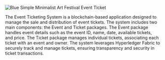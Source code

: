 ![Blue Simple Minimalist Art Festival Event Ticket](https://github.com/user-attachments/assets/fe66f0f3-5101-4268-85e6-6998a3b30ed4)





The Event Ticketing System is a blockchain-based application designed to manage the sale and distribution of event tickets. 
The system includes two main components: the Event and Ticket packages. The Event package handles event details such as the event ID, name, date, available tickets, and price. 
The Ticket package manages individual tickets, associating each ticket with an event and owner. 
The system leverages Hyperledger Fabric to securely track and manage tickets, ensuring transparency and security in ticket transactions.

